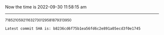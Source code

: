 Now the time is 2022-09-30 11:58:15 am

---

<small>718521059211632730129581879313950</small>

```txt
Latest commit SHA is: b8236cd6f75b1ea56fd6c2e891a05ecd3f0e1745
```
